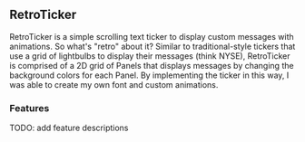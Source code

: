 ## RetroTicker

RetroTicker is a simple scrolling text ticker to display custom messages with animations.  So what's "retro" about it?  Similar to traditional-style tickers that use a grid of lightbulbs to display their messages (think NYSE), RetroTicker is comprised of a 2D grid of Panels that displays messages by changing the background colors for each Panel.  By implementing the ticker in this way, I was able to create my own font and custom animations.

### Features

TODO: add feature descriptions
